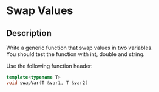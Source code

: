 # Swap Values

## Description

Write a generic function that swap values in two variables. </br>
You should test the function with int, double and string.</br>

Use the following function header:

```cpp
template<typename T>
void swapVar(T &var1, T &var2)
```